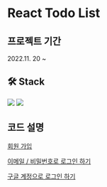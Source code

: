 # React Todo List 

## 프로젝트 기간
2022.11. 20 ~ 

## 🛠 Stack
<img src="https://img.shields.io/badge/React-61DAFB?style=flat-square&logo=React&logoColor=white"/>

<img src="https://img.shields.io/badge/Firebase-FFCA28?style=flat-square&logo=Firebase&logoColor=white"/>

## 코드 설명
[회원 가입](https://velog.io/@kylie_03/React-TODO-LIST-%EB%A7%8C%EB%93%A4%EA%B8%B0-2-Firebase%EB%A1%9C-%ED%9A%8C%EC%9B%90%EA%B0%80%EC%9E%85-%ED%95%98%EA%B8%B0)

[이메일 / 비밀번호로 로그인 하기](https://velog.io/@kylie_03/React-TODO-LIST-%EB%A7%8C%EB%93%A4%EA%B8%B0-3-Firebase-signInWithEmailAndPassword%EB%A1%9C-%EB%A1%9C%EA%B7%B8%EC%9D%B8-%ED%95%98%EA%B8%B0)

[구글 계정으로 로그인 하기](https://velog.io/@kylie_03/React-TODO-LIST-%EB%A7%8C%EB%93%A4%EA%B8%B0-4-%EA%B5%AC%EA%B8%80-%EA%B3%84%EC%A0%95%EC%9C%BC%EB%A1%9C-%EB%A1%9C%EA%B7%B8%EC%9D%B8-%ED%95%98%EA%B8%B0)